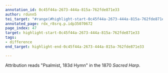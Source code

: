 ```yaml
---
annotation_id: 0c45f44a-2673-444a-815a-762fde871e33
author: rdunn5
tei_target: "#range(#highlight-start-0c45f44a-2673-444a-815a-762fde871e33, #highlight-end-0c45f44a-2673-444a-815a-762fde871e33)"
annotated_page: rdx_r8srq.p.idp35070672
page_index: 47
target: highlight-start-0c45f44a-2673-444a-815a-762fde871e33
tags:
- difference
end_target: highlight-end-0c45f44a-2673-444a-815a-762fde871e33

---
```

Attribution reads "Psalmist, 183d Hymn" in the 1870 *Sacred Harp*.